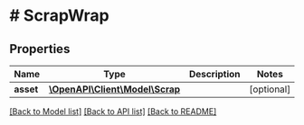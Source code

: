 # # ScrapWrap

## Properties

Name | Type | Description | Notes
------------ | ------------- | ------------- | -------------
**asset** | [**\OpenAPI\Client\Model\Scrap**](Scrap.md) |  | [optional]

[[Back to Model list]](../../README.md#models) [[Back to API list]](../../README.md#endpoints) [[Back to README]](../../README.md)
